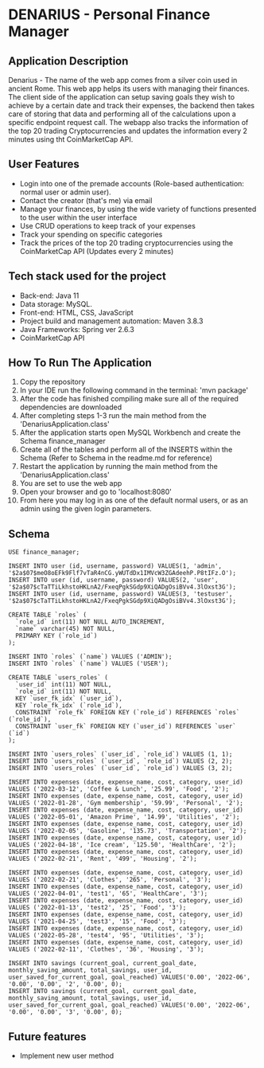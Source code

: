 # DENARIUS - Personal Finance Manager

## Application Description
  Denarius - The name of the web app comes from a silver coin used in ancient Rome. This web app helps its users with managing their finances. The client side of the   application can setup saving goals they wish to achieve by a certain date and track their expenses, the backend then takes care of storing that data and performing all of the calculations upon a specific endpoint request call. The webapp also tracks the information of the top 20 trading Cryptocurrencies and updates the information every 2 minutes using tht CoinMarketCap API.

## User Features
  - Login into one of the premade accounts (Role-based authentication: normal user or admin user).
  - Contact the creator (that's me) via email
  - Manage your finances, by using the wide variety of functions presented to the user within the user interface
  - Use CRUD operations to keep track of your expenses
  - Track your spending on specific categories
  - Track the prices of the top 20 trading cryptocurrencies using the CoinMarketCap API (Updates every 2 minutes)
  
## Tech stack used for the project
  - Back-end: Java 11
  - Data storage: MySQL.
  - Front-end: HTML, CSS, JavaScript
  - Project build and management automation: Maven 3.8.3
  - Java Frameworks: Spring ver 2.6.3
  - CoinMarketCap API

## How To Run The Application
  1. Copy the repository
  2. In your IDE run the following command in the terminal: 'mvn package' 
  3. After the code has finished compiling make sure all of the required dependencies are downloaded
  4. After completing steps 1-3 run the main method from the 'DenariusApplication.class' 
  5. After the application starts open MySQL Workbench and create the Schema finance_manager
  6. Create all of the tables and perform all of the INSERTS within the Schema (Refer to Schema in the readme.md for reference)
  7. Restart the application by running the main method from the 'DenariusApplication.class'
  8. You are set to use the web app
  9. Open your browser and go to 'localhost:8080'
  10. From here you may log in as one of the default normal users, or as an admin using the given login parameters.

## Schema
```
USE finance_manager;

INSERT INTO user (id, username, password) VALUES(1, 'admin', '$2a$07$meO8oEFk9Flf7vTaR4nCG.yWUTdDx1IMVcW3ZGAdeehP.P8tIFz.O');
INSERT INTO user (id, username, password) VALUES(2, 'user', '$2a$07$cTaTTiLkhstoHKLnA2/FxeqPgkSGdp9XiQADgOsiBVv4.3lOxst3G');
INSERT INTO user (id, username, password) VALUES(3, 'testuser', '$2a$07$cTaTTiLkhstoHKLnA2/FxeqPgkSGdp9XiQADgOsiBVv4.3lOxst3G');

CREATE TABLE `roles` (
  `role_id` int(11) NOT NULL AUTO_INCREMENT,
  `name` varchar(45) NOT NULL,
  PRIMARY KEY (`role_id`)
);

INSERT INTO `roles` (`name`) VALUES ('ADMIN');
INSERT INTO `roles` (`name`) VALUES ('USER');

CREATE TABLE `users_roles` (
  `user_id` int(11) NOT NULL,
  `role_id` int(11) NOT NULL,
  KEY `user_fk_idx` (`user_id`),
  KEY `role_fk_idx` (`role_id`),
  CONSTRAINT `role_fk` FOREIGN KEY (`role_id`) REFERENCES `roles` (`role_id`),
  CONSTRAINT `user_fk` FOREIGN KEY (`user_id`) REFERENCES `user` (`id`)
);

INSERT INTO `users_roles` (`user_id`, `role_id`) VALUES (1, 1);
INSERT INTO `users_roles` (`user_id`, `role_id`) VALUES (2, 2);
INSERT INTO `users_roles` (`user_id`, `role_id`) VALUES (3, 2);

INSERT INTO expenses (date, expense_name, cost, category, user_id) VALUES ('2022-03-12', 'Coffee & Lunch', '25.99', 'Food', '2');
INSERT INTO expenses (date, expense_name, cost, category, user_id) VALUES ('2022-01-28', 'Gym membership', '59.99', 'Personal', '2');
INSERT INTO expenses (date, expense_name, cost, category, user_id) VALUES ('2022-05-01', 'Amazon Prime', '14.99', 'Utilities', '2');
INSERT INTO expenses (date, expense_name, cost, category, user_id) VALUES ('2022-02-05', 'Gasoline', '135.73', 'Transportation', '2');
INSERT INTO expenses (date, expense_name, cost, category, user_id) VALUES ('2022-04-18', 'Ice cream', '125.50', 'HealthCare', '2');
INSERT INTO expenses (date, expense_name, cost, category, user_id) VALUES ('2022-02-21', 'Rent', '499', 'Housing', '2');

INSERT INTO expenses (date, expense_name, cost, category, user_id) VALUES ('2022-02-21', 'Clothes', '265', 'Personal', '3');
INSERT INTO expenses (date, expense_name, cost, category, user_id) VALUES ('2022-04-01', 'test1', '65', 'HealthCare', '3');
INSERT INTO expenses (date, expense_name, cost, category, user_id) VALUES ('2022-01-13', 'test2', '25', 'Food', '3');
INSERT INTO expenses (date, expense_name, cost, category, user_id) VALUES ('2021-04-25', 'test3', '15', 'Food', '3');
INSERT INTO expenses (date, expense_name, cost, category, user_id) VALUES ('2022-05-28', 'test4', '95', 'Utilities', '3');
INSERT INTO expenses (date, expense_name, cost, category, user_id) VALUES ('2022-02-11', 'Clothes', '36', 'Housing', '3');

INSERT INTO savings (current_goal, current_goal_date, monthly_saving_amount, total_savings, user_id, user_saved_for_current_goal, goal_reached) VALUES('0.00', '2022-06', '0.00', '0.00', '2', '0.00', 0);
INSERT INTO savings (current_goal, current_goal_date, monthly_saving_amount, total_savings, user_id, user_saved_for_current_goal, goal_reached) VALUES('0.00', '2022-06', '0.00', '0.00', '3', '0.00', 0);

```

## Future features
- Implement new user method
